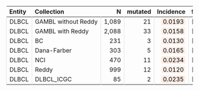 <table class="table" style="margin-left: 0; margin-right: auto;">
 <thead>
  <tr>
   <th style="text-align:left;"> Entity </th>
   <th style="text-align:left;"> Collection </th>
   <th style="text-align:right;"> N </th>
   <th style="text-align:right;"> mutated </th>
   <th style="text-align:right;"> Incidence </th>
   <th style="text-align:left;"> 95% CI </th>
  </tr>
 </thead>
<tbody>
  <tr>
   <td style="text-align:left;border-left:1px solid #DDDDDD;white-space: nowrap;"> DLBCL </td>
   <td style="text-align:left;border-left:1px solid #DDDDDD;white-space: nowrap;"> GAMBL without Reddy </td>
   <td style="text-align:right;border-left:1px solid #DDDDDD;white-space: nowrap;"> 1,089 </td>
   <td style="text-align:right;border-left:1px solid #DDDDDD;white-space: nowrap;"> 21 </td>
   <td style="text-align:right;border-left:1px solid #DDDDDD;white-space: nowrap;"> <span style="     color: rgba(0, 0, 0, 255) !important;border-radius: 4px; padding-right: 4px; padding-left: 4px; background-color: rgba(255, 236, 228, 255) !important;">0.0193</span> </td>
   <td style="text-align:left;border-left:1px solid #DDDDDD;white-space: nowrap;"> [0.0111,0.0275] </td>
  </tr>
  <tr>
   <td style="text-align:left;border-left:1px solid #DDDDDD;white-space: nowrap;"> DLBCL </td>
   <td style="text-align:left;border-left:1px solid #DDDDDD;white-space: nowrap;"> GAMBL with Reddy </td>
   <td style="text-align:right;border-left:1px solid #DDDDDD;white-space: nowrap;"> 2,088 </td>
   <td style="text-align:right;border-left:1px solid #DDDDDD;white-space: nowrap;"> 33 </td>
   <td style="text-align:right;border-left:1px solid #DDDDDD;white-space: nowrap;"> <span style="     color: rgba(0, 0, 0, 255) !important;border-radius: 4px; padding-right: 4px; padding-left: 4px; background-color: rgba(255, 238, 230, 255) !important;">0.0158</span> </td>
   <td style="text-align:left;border-left:1px solid #DDDDDD;white-space: nowrap;"> [0.0105,0.0212] </td>
  </tr>
  <tr>
   <td style="text-align:left;border-left:1px solid #DDDDDD;white-space: nowrap;"> DLBCL </td>
   <td style="text-align:left;border-left:1px solid #DDDDDD;white-space: nowrap;"> BC </td>
   <td style="text-align:right;border-left:1px solid #DDDDDD;white-space: nowrap;"> 231 </td>
   <td style="text-align:right;border-left:1px solid #DDDDDD;white-space: nowrap;"> 3 </td>
   <td style="text-align:right;border-left:1px solid #DDDDDD;white-space: nowrap;"> <span style="     color: rgba(0, 0, 0, 255) !important;border-radius: 4px; padding-right: 4px; padding-left: 4px; background-color: rgba(255, 239, 232, 255) !important;">0.0130</span> </td>
   <td style="text-align:left;border-left:1px solid #DDDDDD;white-space: nowrap;"> [0,0.0276] </td>
  </tr>
  <tr>
   <td style="text-align:left;border-left:1px solid #DDDDDD;white-space: nowrap;"> DLBCL </td>
   <td style="text-align:left;border-left:1px solid #DDDDDD;white-space: nowrap;"> Dana-Farber </td>
   <td style="text-align:right;border-left:1px solid #DDDDDD;white-space: nowrap;"> 303 </td>
   <td style="text-align:right;border-left:1px solid #DDDDDD;white-space: nowrap;"> 5 </td>
   <td style="text-align:right;border-left:1px solid #DDDDDD;white-space: nowrap;"> <span style="     color: rgba(0, 0, 0, 255) !important;border-radius: 4px; padding-right: 4px; padding-left: 4px; background-color: rgba(255, 238, 230, 255) !important;">0.0165</span> </td>
   <td style="text-align:left;border-left:1px solid #DDDDDD;white-space: nowrap;"> [0.0022,0.0308] </td>
  </tr>
  <tr>
   <td style="text-align:left;border-left:1px solid #DDDDDD;white-space: nowrap;"> DLBCL </td>
   <td style="text-align:left;border-left:1px solid #DDDDDD;white-space: nowrap;"> NCI </td>
   <td style="text-align:right;border-left:1px solid #DDDDDD;white-space: nowrap;"> 470 </td>
   <td style="text-align:right;border-left:1px solid #DDDDDD;white-space: nowrap;"> 11 </td>
   <td style="text-align:right;border-left:1px solid #DDDDDD;white-space: nowrap;"> <span style="     color: rgba(0, 0, 0, 255) !important;border-radius: 4px; padding-right: 4px; padding-left: 4px; background-color: rgba(255, 235, 226, 255) !important;">0.0234</span> </td>
   <td style="text-align:left;border-left:1px solid #DDDDDD;white-space: nowrap;"> [0.0097,0.0371] </td>
  </tr>
  <tr>
   <td style="text-align:left;border-left:1px solid #DDDDDD;white-space: nowrap;"> DLBCL </td>
   <td style="text-align:left;border-left:1px solid #DDDDDD;white-space: nowrap;"> Reddy </td>
   <td style="text-align:right;border-left:1px solid #DDDDDD;white-space: nowrap;"> 999 </td>
   <td style="text-align:right;border-left:1px solid #DDDDDD;white-space: nowrap;"> 12 </td>
   <td style="text-align:right;border-left:1px solid #DDDDDD;white-space: nowrap;"> <span style="     color: rgba(0, 0, 0, 255) !important;border-radius: 4px; padding-right: 4px; padding-left: 4px; background-color: rgba(255, 240, 233, 255) !important;">0.0120</span> </td>
   <td style="text-align:left;border-left:1px solid #DDDDDD;white-space: nowrap;"> [0.0053,0.0188] </td>
  </tr>
  <tr>
   <td style="text-align:left;border-left:1px solid #DDDDDD;white-space: nowrap;"> DLBCL </td>
   <td style="text-align:left;border-left:1px solid #DDDDDD;white-space: nowrap;"> DLBCL_ICGC </td>
   <td style="text-align:right;border-left:1px solid #DDDDDD;white-space: nowrap;"> 85 </td>
   <td style="text-align:right;border-left:1px solid #DDDDDD;white-space: nowrap;"> 2 </td>
   <td style="text-align:right;border-left:1px solid #DDDDDD;white-space: nowrap;"> <span style="     color: rgba(0, 0, 0, 255) !important;border-radius: 4px; padding-right: 4px; padding-left: 4px; background-color: rgba(255, 235, 226, 255) !important;">0.0235</span> </td>
   <td style="text-align:left;border-left:1px solid #DDDDDD;white-space: nowrap;"> [0,0.0558] </td>
  </tr>
</tbody>
</table>